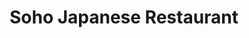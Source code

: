 ---
layout: place
title: Soho Japanese Restaurant
permalink: /nevada/las-vegas/soho-japanese-restaurant.html
stateAbbr: NV
stateName: Nevada
cityName: Las Vegas
seo:
  type: restaurant
  links: null
place_id: ChIJDzQ1Si_GyIARy_IPbqOOd70
photos:
  - name: >-
      places/ChIJDzQ1Si_GyIARy_IPbqOOd70/photos/AeeoHcLIyu3NKQddvPiVtgEBTNN9RTAPdbcrTyC1KVentj5KlebKDAmmk6NRWw5osCg0-3-8T_K2IQOaWgzVuA0_6FtT7lmQBtRaLNJYPPD04KTdmhRV9D3OiIg6MAEtAm5e8JTj2HcppYIFjAoc327LVFFpCEhhI5qQlSGdCmkDoUoXEhjRm6mE5oHk2nUu9SQPFRL6addX1UChdt5XiuST7YDxp9UAwgphbRmxmvG5qFwzc1H3fDwNAQ_HR8pSXook3lyeFzRDkE3VinNnoDp4bY92o7sV8HXs61oYAhGgT3A
    widthPx: 1024
    heightPx: 769
    authorAttributions:
      - displayName: Soho Japanese Restaurant
        uri: https://maps.google.com/maps/contrib/117405540101727204145
        photoUri: >-
          https://lh3.googleusercontent.com/a-/ALV-UjWht4dbvEOXrT25usG-bMQi6v9QOPwkE_6lEYH0-E-A_s2RKA=s100-p-k-no-mo
    flagContentUri: >-
      https://www.google.com/local/imagery/report/?cb_client=maps_api_places.places_api&image_key=!1e10!2sAF1QipNcvGgprfixazSVKcjVSCycH2MJxztYOOIXsvE&hl=en-US
    googleMapsUri: >-
      https://www.google.com/maps/place//data=!3m4!1e2!3m2!1sAF1QipNcvGgprfixazSVKcjVSCycH2MJxztYOOIXsvE!2e10!4m2!3m1!1s0x80c8c62f4a35340f:0xbd778ea36e0ff2cb
  - name: >-
      places/ChIJDzQ1Si_GyIARy_IPbqOOd70/photos/AeeoHcI8v_nt3GTzwgTPH9tOfbO_FUHNprskjBWmS7yqR-6uVQiwcZ7zPwvywFS4RbDFxdTruB3CYzpTA-no3d-mQ5pppoKc4szSufYmy0Cvsyo0vQJGGD9uuw2mqAdiT-8Ym_9KKTRbo6QpBJ-OmosJxGHSihMp33NmVL3qxeivb43rYeDDN58RkKuJMRcbZvZF7-IfUSBYhZhEmw7sNnFiKj-RkTfHh5scQN6hor8d7vRuXDRNUtKf_PlG59UQJ2uvsPTdiV1OgHybcoDLCiTg7PaF374lFBSqt0Y0AKD9Iro
    widthPx: 800
    heightPx: 800
    authorAttributions:
      - displayName: Soho Japanese Restaurant
        uri: https://maps.google.com/maps/contrib/117405540101727204145
        photoUri: >-
          https://lh3.googleusercontent.com/a-/ALV-UjWht4dbvEOXrT25usG-bMQi6v9QOPwkE_6lEYH0-E-A_s2RKA=s100-p-k-no-mo
    flagContentUri: >-
      https://www.google.com/local/imagery/report/?cb_client=maps_api_places.places_api&image_key=!1e10!2sAF1QipO3g0dsoaQS-_Xxb4LIRXVWa0HOaH08Rs8g01k&hl=en-US
    googleMapsUri: >-
      https://www.google.com/maps/place//data=!3m4!1e2!3m2!1sAF1QipO3g0dsoaQS-_Xxb4LIRXVWa0HOaH08Rs8g01k!2e10!4m2!3m1!1s0x80c8c62f4a35340f:0xbd778ea36e0ff2cb
  - name: >-
      places/ChIJDzQ1Si_GyIARy_IPbqOOd70/photos/AeeoHcLOAwbSimuDuYRcRmP2habEzXc9ZpGfmkoW8ptzjihcQLmqR2k8ldnjZjS4RXJ-6jAre51ch_MxJaOjX1LicI3Ll2eMhsWxF4BNOgSQnsFmAuX2xRbgSuCFw40F3lrLW_PJ8mhnkklV_KSria9y37zhyNuddCO36VW-IK3orSyu18FpeLMO0nW26Cb9mLkd2dtchK2V5A3Esi0v0XzKRRRuo-8e9-xtB7Vo-vWf1C46tg-mUkZc0lObxuWpNnddOfldKmCNvGsf3EdCIYWXh_xfNGG7-g39DmJiQCy2aHs
    widthPx: 2160
    heightPx: 1216
    authorAttributions:
      - displayName: Soho Japanese Restaurant
        uri: https://maps.google.com/maps/contrib/117405540101727204145
        photoUri: >-
          https://lh3.googleusercontent.com/a-/ALV-UjWht4dbvEOXrT25usG-bMQi6v9QOPwkE_6lEYH0-E-A_s2RKA=s100-p-k-no-mo
    flagContentUri: >-
      https://www.google.com/local/imagery/report/?cb_client=maps_api_places.places_api&image_key=!1e10!2sAF1QipPceiinNoDt6rQ4Y2fyadvBs_-IHjjrVnvo6GA&hl=en-US
    googleMapsUri: >-
      https://www.google.com/maps/place//data=!3m4!1e2!3m2!1sAF1QipPceiinNoDt6rQ4Y2fyadvBs_-IHjjrVnvo6GA!2e10!4m2!3m1!1s0x80c8c62f4a35340f:0xbd778ea36e0ff2cb
  - name: >-
      places/ChIJDzQ1Si_GyIARy_IPbqOOd70/photos/AeeoHcJ3hiYNZeJEadN83vm7XqOPk2HGT65cHRKQ3eq4tvPJFYGbMzxZN5_ZJ1pL5FAyjs6P6lXiiqTLE94mlUQ-e4Blt-Avv3mQXCWcXylI1vwRyzfwAHQCzx03FAUooZCGksVyvEOXhmcb3nnmXA3SKELo7g_v8Mss-a7DYI2Z4NHVIGHG0M7zEHuUFdVw8PqLozDf70SNMY0aK7gWaOdDJG4OW0tLHCJ8Wa2SrhDm55jkfFcxj5lplI9InU5ypeQJmp8DYAXd2xBpiWa09NaQrmQBhxvxuQKeYq653ZNRR4g
    widthPx: 800
    heightPx: 800
    authorAttributions:
      - displayName: Soho Japanese Restaurant
        uri: https://maps.google.com/maps/contrib/117405540101727204145
        photoUri: >-
          https://lh3.googleusercontent.com/a-/ALV-UjWht4dbvEOXrT25usG-bMQi6v9QOPwkE_6lEYH0-E-A_s2RKA=s100-p-k-no-mo
    flagContentUri: >-
      https://www.google.com/local/imagery/report/?cb_client=maps_api_places.places_api&image_key=!1e10!2sAF1QipNb0WCjyiIIeY5472ELFcFzP9jGrTR1ujRliJM&hl=en-US
    googleMapsUri: >-
      https://www.google.com/maps/place//data=!3m4!1e2!3m2!1sAF1QipNb0WCjyiIIeY5472ELFcFzP9jGrTR1ujRliJM!2e10!4m2!3m1!1s0x80c8c62f4a35340f:0xbd778ea36e0ff2cb
  - name: >-
      places/ChIJDzQ1Si_GyIARy_IPbqOOd70/photos/AeeoHcLz7zR_WXVRDx02t9ybrPeiK2IoIDeLVsLTWdor32JU2emp-hPhc1AzzbPn7Y5QAsXPG3tLJ8TxUAhyMgtmtqjY0sEKOhoDhMISz-8SzNDRzp1CU7jphTEYGg1LZS06ASPJ4GEm2I45ntAADuZePHouLHs0fGojXaOZAXGnUwn6c1Sh4eFTWxl_UHuwGjKajGx48v4PP1eYsOwUjVWWsh9ff3gYsngqhE8pzD0HghuisHZenxgjiOPFYrNmsWnW7cdEzMOb-4aIbYagmnx6YYwLU5ICFwKkEbeyaIeHfJ8
    widthPx: 800
    heightPx: 800
    authorAttributions:
      - displayName: Soho Japanese Restaurant
        uri: https://maps.google.com/maps/contrib/117405540101727204145
        photoUri: >-
          https://lh3.googleusercontent.com/a-/ALV-UjWht4dbvEOXrT25usG-bMQi6v9QOPwkE_6lEYH0-E-A_s2RKA=s100-p-k-no-mo
    flagContentUri: >-
      https://www.google.com/local/imagery/report/?cb_client=maps_api_places.places_api&image_key=!1e10!2sAF1QipOIM0JBlghb1xfN4kIAdfbInaRcWwqJf1KGHvM&hl=en-US
    googleMapsUri: >-
      https://www.google.com/maps/place//data=!3m4!1e2!3m2!1sAF1QipOIM0JBlghb1xfN4kIAdfbInaRcWwqJf1KGHvM!2e10!4m2!3m1!1s0x80c8c62f4a35340f:0xbd778ea36e0ff2cb
  - name: >-
      places/ChIJDzQ1Si_GyIARy_IPbqOOd70/photos/AeeoHcIhgPFU6zqxlj0WSJ9pE_k1oN2aUIvujWvr3sZndgpvQioceWo85llA3Wl0npVNDHMDtUFrQJQiTEnOGhrt6jG0MArPGbPrpy3yhCFBP_g84JadDkxgaa1m5VmC7-VsiqsgDoUB7lax8xzbzDLspqbOEtvDWXF6tpPUOTmwNWwsTeT2GP-a6LflSBIL9K4Z5zjsmQ9fpmL861YI3_rjeSe3RJsXZMjA0yGWJAbfYO6C2mV9yu_vjwwAFp1VvO4e4iLXT2LXDFwZeFVWBknH7W6dIcAgd22Er5mqR6O9pu0
    widthPx: 4800
    heightPx: 3200
    authorAttributions:
      - displayName: Soho Japanese Restaurant
        uri: https://maps.google.com/maps/contrib/117405540101727204145
        photoUri: >-
          https://lh3.googleusercontent.com/a-/ALV-UjWht4dbvEOXrT25usG-bMQi6v9QOPwkE_6lEYH0-E-A_s2RKA=s100-p-k-no-mo
    flagContentUri: >-
      https://www.google.com/local/imagery/report/?cb_client=maps_api_places.places_api&image_key=!1e10!2sAF1QipMyx9F3gDxyjoL-RLQ3iAXAg2FsXsdqgz0rXBQ&hl=en-US
    googleMapsUri: >-
      https://www.google.com/maps/place//data=!3m4!1e2!3m2!1sAF1QipMyx9F3gDxyjoL-RLQ3iAXAg2FsXsdqgz0rXBQ!2e10!4m2!3m1!1s0x80c8c62f4a35340f:0xbd778ea36e0ff2cb
  - name: >-
      places/ChIJDzQ1Si_GyIARy_IPbqOOd70/photos/AeeoHcLvcweV6cOxwk4ach0s56yYRDJEPJvM_kNoSzm0dHPlt39pBClFyExFBJC7AK5PbyuDdKVJLUoJz7hkDyD8OwpUkcMlsxawoNTxKVIjQ0CZd9TcGWz8VFdL_bkGoavkQoUyrOhx8_JOQ4F0xYT2w-3Q9YtY5BXKKt0b5ddadHoelUiDmqnQ8nE5A-QoCvzlMOPh2Unc0uvJXdWg75DmIis-BmoY2LUnIVLeVbnFoTa8etPrrd8UxPmEfT41h4q2wqqE9kD-R5CkPAZpmo5-6094DR2hlbsGCLWqEdBiQjPUnYdqEnxKZJYRN80kSve1BUSIcK8BSsaFY_JMYG7y5eCXwkdejEGeznLxW8q1BQ_OSGEKyD_oGoYcumQi3oHspD3fFe18vdz8vPCKqT0SFvIhr7OkTLh_IMQbnenBgyc
    widthPx: 3024
    heightPx: 4032
    authorAttributions:
      - displayName: Curt Friedman
        uri: https://maps.google.com/maps/contrib/116206814933115789239
        photoUri: >-
          https://lh3.googleusercontent.com/a-/ALV-UjXPbuXteMJIDTh7FERi8s-bQXX4IlOhr25K_020dPjZP6DVH24QWw=s100-p-k-no-mo
    flagContentUri: >-
      https://www.google.com/local/imagery/report/?cb_client=maps_api_places.places_api&image_key=!1e10!2sCIHM0ogKEICAgIChtv6eLg&hl=en-US
    googleMapsUri: >-
      https://www.google.com/maps/place//data=!3m4!1e2!3m2!1sCIHM0ogKEICAgIChtv6eLg!2e10!4m2!3m1!1s0x80c8c62f4a35340f:0xbd778ea36e0ff2cb
  - name: >-
      places/ChIJDzQ1Si_GyIARy_IPbqOOd70/photos/AeeoHcI56LJilAKBO3zvxNIWg1JO1XJQw9LDRkn0m6Jp1L4tqdxx6tb5nOy73fWIGUOTj0NQBohMM1OcLmqSxGFUk9HnmuIbOGXPduS7oHxT8xnrAls7ZV_o1fRpKS7hmHtdbSpYJpOV_WIkEhtzCaIhLwtpdsSjMFAnhch12LUu4RDv0SPCVfo-9CpFeo-tG9QNs2odAnQ6lljqLQ3LQ_4n894bMCL3qMTaTLvBg7dkRs1CcykE_9PU23rkgrdW43Anq6zTPsPgZWZpvr4Zd6Zw3yyHY4Yl5zA2Cgi1-EftdVk-BLkrOMk_VA1O-PPkLRJG_P7rqTr8hOt_gzpEYkKzsQ7-H6roYQlZhC-zMGF_henVZWCt2cfOqLGTqMVD5vbWszs-jpNxWHVm5cCB88R1dYTcGXvJDjjOiM2nlv6YvSEkmAc
    widthPx: 4032
    heightPx: 3024
    authorAttributions:
      - displayName: Kelvie Malia
        uri: https://maps.google.com/maps/contrib/113901863958605040839
        photoUri: >-
          https://lh3.googleusercontent.com/a-/ALV-UjUjBa8JW6fxFLu_wxsGZNeY3NEKrPfFVS8kNgOz7gEC_IzRN-_4DA=s100-p-k-no-mo
    flagContentUri: >-
      https://www.google.com/local/imagery/report/?cb_client=maps_api_places.places_api&image_key=!1e10!2sCIHM0ogKEICAgICX_oaXrgE&hl=en-US
    googleMapsUri: >-
      https://www.google.com/maps/place//data=!3m4!1e2!3m2!1sCIHM0ogKEICAgICX_oaXrgE!2e10!4m2!3m1!1s0x80c8c62f4a35340f:0xbd778ea36e0ff2cb
  - name: >-
      places/ChIJDzQ1Si_GyIARy_IPbqOOd70/photos/AeeoHcLX0Z2-ApNn-TDddp9tXETGVoTMihKjzbffHMKzAW8YRDKRtOzNrLtGsrAxhonCLcewAmdE1OlsaNvap0I8DpWF6lX-tyWJ8uNKlycRLy6BH55-3jasVqd331ARA32zr9iC59QpRLc2Y52xQDEPXjyS_SCMQ0Ipax95QpA49XLKWlEtW_bgvNUmSqQ8r8UcMn4N6oACIszBEr1JANC4W0syISYHk7eS0jKm_82PTW9ljPrUOsWjXx9Kgk117QVT4v1NxnHqXrhWnaSKyYJLLzSHJhqlnC0aiNaWVWcOgKZpukG6s4chEL92O6kTc1e7cu6Hg_yH4vpYbF2mz6UdJrP2V-OLX4K0hETqloLkuviGuMz-YaGEZQRLhRqkrLv59F98W6qyY2qXRLl4UyiALSu4dUOWQUmV6jZnpf-oseY
    widthPx: 2578
    heightPx: 2578
    authorAttributions:
      - displayName: Mr. Lucky
        uri: https://maps.google.com/maps/contrib/116697794414666804220
        photoUri: >-
          https://lh3.googleusercontent.com/a-/ALV-UjV7Cca9sJQpJS1JZFUMqQ4WJgJK0Ri1fBLGDs460kM2pdsQN22OzQ=s100-p-k-no-mo
    flagContentUri: >-
      https://www.google.com/local/imagery/report/?cb_client=maps_api_places.places_api&image_key=!1e10!2sCIHM0ogKEICAgICa-rjHcg&hl=en-US
    googleMapsUri: >-
      https://www.google.com/maps/place//data=!3m4!1e2!3m2!1sCIHM0ogKEICAgICa-rjHcg!2e10!4m2!3m1!1s0x80c8c62f4a35340f:0xbd778ea36e0ff2cb
  - name: >-
      places/ChIJDzQ1Si_GyIARy_IPbqOOd70/photos/AeeoHcKcEmMDnPdKlHxxdphNEyJ731HZjhOqn4oGzdpzv8LiU57_sXlpfq8t2ze7brRoRHxQSL1jH45ez6E9yXnQBhDxg7gSXkRq7mIYSdwVXKisb8PHwBmscoif_v8bUwlOwfI2K5rZh-gZ135MQo2dfsgH4chXgj4jLhwQdNZChqvf6M9qjoHDJsywdLUh9T6sOzCQwdHuMim9X5Cn2ad5VKHPWjaOVVuXJ4U_rOlQMJPAuTyTWOQpjYSKsmYePqeZpRWp7dRla4WhlAJP_x7nPCn2duh_HOM67dIUsU80CPicb1iyAZhNC0SvJMextq1StVMH_pFdxlt2G5S5ev7Yk9-M9mHY1tfPAAlnsp25LzuSWU3KPAesMmvS6J7D6TBdwgdtG2d5DP1AqNTRrMZhI2pfPrvuxWDERVxlp7R1Gw_JZTdZ
    widthPx: 4800
    heightPx: 3600
    authorAttributions:
      - displayName: David Campion
        uri: https://maps.google.com/maps/contrib/103718949666722604259
        photoUri: >-
          https://lh3.googleusercontent.com/a/ACg8ocJJ8Xf9WafcNjt62d4eyy0T9Ov3R1ocrrm3rvJONz40h01acA=s100-p-k-no-mo
    flagContentUri: >-
      https://www.google.com/local/imagery/report/?cb_client=maps_api_places.places_api&image_key=!1e10!2sCIHM0ogKEICAgMCwto7DywE&hl=en-US
    googleMapsUri: >-
      https://www.google.com/maps/place//data=!3m4!1e2!3m2!1sCIHM0ogKEICAgMCwto7DywE!2e10!4m2!3m1!1s0x80c8c62f4a35340f:0xbd778ea36e0ff2cb
address: 7377 S Jones Blvd Ste 116, Las Vegas, NV 89139, USA
street: 7377 S Jones Blvd Ste 116
city: Las Vegas
state: NV
zip: '89139'
country: USA
neighborhood: null
latitude: '36.055648'
longitude: '-115.225858'
accessibility_options:
  wheelchairAccessibleParking: true
  wheelchairAccessibleEntrance: true
  wheelchairAccessibleRestroom: true
  wheelchairAccessibleSeating: true
business_status: OPERATIONAL
name: Soho Japanese Restaurant
google_maps_links:
  directionsUri: >-
    https://www.google.com/maps/dir//''/data=!4m7!4m6!1m1!4e2!1m2!1m1!1s0x80c8c62f4a35340f:0xbd778ea36e0ff2cb!3e0
  placeUri: https://maps.google.com/?cid=13652537627974300363
  writeAReviewUri: >-
    https://www.google.com/maps/place//data=!4m3!3m2!1s0x80c8c62f4a35340f:0xbd778ea36e0ff2cb!12e1
  reviewsUri: >-
    https://www.google.com/maps/place//data=!4m4!3m3!1s0x80c8c62f4a35340f:0xbd778ea36e0ff2cb!9m1!1b1
  photosUri: >-
    https://www.google.com/maps/place//data=!4m3!3m2!1s0x80c8c62f4a35340f:0xbd778ea36e0ff2cb!10e5
primary_type: Japanese Restaurant
opening_hours:
  regular: null
  current: null
secondary_opening_hours:
  regular:
    weekdayDescriptions: null
    type: null
  current:
    weekdayDescriptions: null
    type: null
phone: null
price_level: null
price_range: null
rating: null
rating_count: 0
website: null
description: >-
  Discover Soho Japanese Restaurant in Las Vegas, NV$$$Soho Japanese Restaurant
  in Las Vegas, NV, stands out as a welcoming spot for enjoying fresh sushi and
  inventive Japanese flavors in a relaxed environment. This eatery delights
  visitors with its creative dishes and specials, including options that make it
  a favorite for those searching for quality sushi nearby. The casual atmosphere
  is enhanced by thoughtful details like accessibility features, ensuring
  everyone can savor the experience comfortably. Happy hour offerings add to the
  appeal, providing affordable ways to try signature rolls and other delights.
  For anyone exploring top-rated sushi restaurants in the area, this location
  combines authentic tastes with a laid-back vibe that keeps diners coming back.
generative_summary: >-
  Discover Soho Japanese Restaurant in Las Vegas, NV$$$Soho Japanese Restaurant
  in Las Vegas, NV, stands out as a welcoming spot for enjoying fresh sushi and
  inventive Japanese flavors in a relaxed environment. This eatery delights
  visitors with its creative dishes and specials, including options that make it
  a favorite for those searching for quality sushi nearby. The casual atmosphere
  is enhanced by thoughtful details like accessibility features, ensuring
  everyone can savor the experience comfortably. Happy hour offerings add to the
  appeal, providing affordable ways to try signature rolls and other delights.
  For anyone exploring top-rated sushi restaurants in the area, this location
  combines authentic tastes with a laid-back vibe that keeps diners coming back.
generative_disclosure: Summarized by AI using the Grok-3-Mini model.
reviews: null
review_summary: >-
  What Visitors Are Saying About the Experience$$$Folks frequently highlight the
  standout sashimi and hearty miso soup as highlights that make meals feel
  special at this Japanese spot. The popular rolls, like one with a fiery twist,
  often get nods for their bold flavors and fresh ingredients that hit the spot.
  Many appreciate the warm and helpful service that creates a cozy, inviting
  feel throughout the visit. Happy hour deals come up a lot for offering solid
  value without skimping on quality, making it a go-to for casual get-togethers.
  Overall, it's a reliable choice for sushi lovers seeking a positive dining
  experience with good vibes and tasty options.
review_disclosure: Summarized by AI using the Grok-3-Mini model.
parking_options: null
payment_options: null
allow_dogs: null
curbside_pickup: null
delivery: null
dine_in: null
good_for_children: null
good_for_groups: null
good_for_sports: null
live_music: null
menu_for_children: null
outdoor_seating: null
reservable: null
restroom: null
serves_beer: null
serves_breakfast: null
serves_brunch: null
serves_cocktails: null
serves_coffee: null
serves_dinner: null
serves_dessert: null
serves_lunch: null
serves_vegetarian_food: null
serves_wine: null
takeout: null
update_category: pro
places_description: null

---